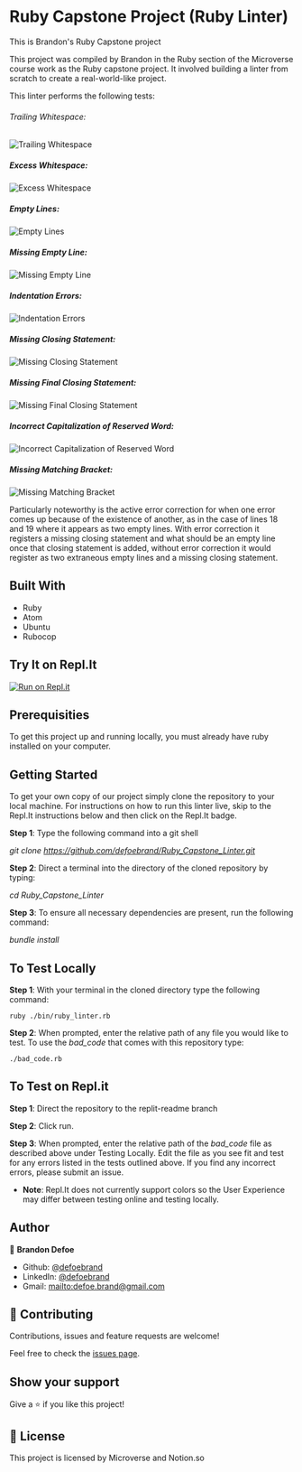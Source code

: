 # Ruby Capstone Project (Ruby Linter)

This is Brandon's Ruby Capstone project

This project was compiled by Brandon in the Ruby section of the Microverse course work as the Ruby capstone project. It involved building a linter from scratch to create a real-world-like project.

This linter performs the following tests:



###### Trailing Whitespace:

![Trailing Whitespace](imgs/trailing_space.png)

##### Excess Whitespace:

![Excess Whitespace](imgs/excess_space.png)

##### Empty Lines:

![Empty Lines](imgs/extra_lines.png)

##### Missing Empty Line:

![Missing Empty Line](imgs/missing_line.png)

##### Indentation Errors:

![Indentation Errors](imgs/indentations.png)

##### Missing Closing Statement:

![Missing Closing Statement](imgs/missing_end.png)

##### Missing Final Closing Statement:

![Missing Final Closing Statement](imgs/final_closing_statement.png)

##### Incorrect Capitalization of Reserved Word:

![Incorrect Capitalization of Reserved Word](imgs/capitalization.png)

##### Missing Matching Bracket:

![Missing Matching Bracket](imgs/matching_brackets.png)

Particularly noteworthy is the active error correction for when one error comes up because of the existence of another, as in the case of lines 18 and 19 where it appears as two empty lines. With error correction it registers a missing closing statement and what should be an empty line once that closing statement is added, without error correction it would register as two extraneous empty lines and a missing closing statement.

## Built With

-   Ruby
-   Atom
-   Ubuntu
-   Rubocop

## Try It on Repl.It

[![Run on Repl.it](https://repl.it/badge/github/defoebrand/Ruby_Capstone_Linter)](https://repl.it/github/defoebrand/Ruby_Capstone_Linter)

## Prerequisities

To get this project up and running locally, you must already have ruby installed on your computer.

## Getting Started

To get your own copy of our project simply clone the repository to your local machine. For instructions on how to run this linter live, skip to the Repl.It instructions below and then click on the Repl.It badge.

**Step 1**: Type the following command into a git shell

_git clone <https://github.com/defoebrand/Ruby_Capstone_Linter.git>_

**Step 2**: Direct a terminal into the directory of the cloned repository by typing:

_cd Ruby_Capstone_Linter_

**Step 3**: To ensure all necessary dependencies are present, run the following command:

_bundle install_

## To Test Locally

**Step 1**: With your terminal in the cloned directory type the following command:

<code>ruby ./bin/ruby_linter.rb</code>

**Step 2**: When prompted, enter the relative path of any file you would like to test. To use the _bad_code_ that comes with this repository type:

<code>./bad_code.rb</code>

## To Test on Repl.it

**Step 1**: Direct the repository to the replit-readme branch

**Step 2**: Click run.

**Step 3**: When prompted, enter the relative path of the _bad_code_ file as described above under Testing Locally. Edit the file as you see fit and test for any errors listed in the tests outlined above. If you find any incorrect errors, please submit an issue.

-   **Note**: Repl.It does not currently support colors so the User Experience may differ between testing online and testing locally.

## Author

👤 **Brandon Defoe**

-   Github: [@defoebrand](https://github.com/defoebrand)
-   LinkedIn: [@defoebrand](https://www.linkedin.com/in/defoebrand/)
-   Gmail: <mailto:defoe.brand@gmail.com>

## 🤝 Contributing

Contributions, issues and feature requests are welcome!

Feel free to check the [issues page](issues/).

## Show your support

Give a ⭐️ if you like this project!

## 📝 License

This project is licensed by Microverse and Notion.so
